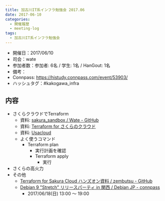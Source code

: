 ```yaml
---
title: 加古川IT系インフラ勉強会 2017.06
date: 2017-06-10
categories:
  - 開催履歴
  - meeting-log
tags:
  - 加古川IT系インフラ勉強会
---
```


* 開催日：2017/06/10
* 司会：wate
* 参加者数：参加者: 6名 / 学生: 1名 / HanGout: 1名
* 備考：
* Connpass: https://histudy.connpass.com/event/53903/
* ハッシュタグ：#kakogawa_infra

内容
-------------------------

* さくらクラウドでTerraform
    * 資料: [sakura_sandbox / Wate - GitHub](https://github.com/wate/sakura_sandbox)
    * 資料: [Terraform for さくらのクラウド](https://sacloud.github.io/terraform-provider-sakuracloud/)
    * 資料: [Usacloud](https://github.com/sacloud/usacloud)
    * よく使うコマンド
        * Terraform plan
            * 実行計画を確認
            * Terraform apply
                * 実行
* さくらの高火力
* その他
    * [Terraform for Sakura Cloud ハンズオン資料 / zembutsu - GitHub](https://github.com/zembutsu/sakura-terraform)
    * [Debian 9 "Stretch" リリースパーティ in 関西 / Debian JP - connpass](https://debianjp.connpass.com/event/59443/)
        * 2017/06/18(日) 13:00 ～ 19:00
